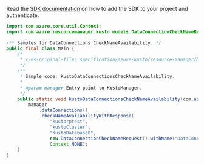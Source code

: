 Read the [SDK documentation](https://github.com/Azure/azure-sdk-for-java/blob/azure-resourcemanager-kusto_1.0.0-beta.4/sdk/kusto/azure-resourcemanager-kusto/README.md) on how to add the SDK to your project and authenticate.

```java
import com.azure.core.util.Context;
import com.azure.resourcemanager.kusto.models.DataConnectionCheckNameRequest;

/** Samples for DataConnections CheckNameAvailability. */
public final class Main {
    /*
     * x-ms-original-file: specification/azure-kusto/resource-manager/Microsoft.Kusto/stable/2022-02-01/examples/KustoDataConnectionsCheckNameAvailability.json
     */
    /**
     * Sample code: KustoDataConnectionsCheckNameAvailability.
     *
     * @param manager Entry point to KustoManager.
     */
    public static void kustoDataConnectionsCheckNameAvailability(com.azure.resourcemanager.kusto.KustoManager manager) {
        manager
            .dataConnections()
            .checkNameAvailabilityWithResponse(
                "kustorptest",
                "kustoCluster",
                "KustoDatabase8",
                new DataConnectionCheckNameRequest().withName("DataConnections8"),
                Context.NONE);
    }
}
```
